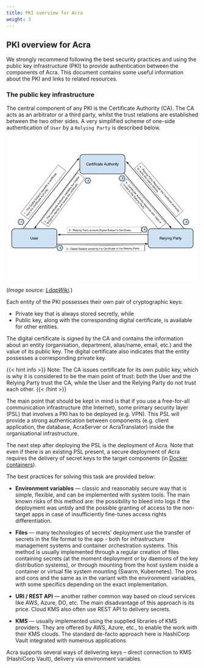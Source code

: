 ```yaml
---
title: PKI overview for Acra
weight: 3
---
```


## PKI overview for Acra

We strongly recommend following the best security practices and using the public key infrastructure (PKI) to provide authentication between the components of Acra. This document contains some useful information about the PKI and links to related resources.


### The public key infrastructure

The central component of any PKI is the Certificate Authority (CA). The CA acts as an arbitrator or a third party, whilst the trust relations are established between the two other sides. A very simplified scheme of one-side authentication of `User` by a `Relying Party` is described below.


![](/files/wiki/pki-overview-for-acra.png)

(_Image source: [LdapWiki](http://ldapwiki.com/wiki/Public%20Key%20Infrastructure)._)

Each entity of the PKI possesses their own pair of cryptographic keys:
- Private key that is always stored secretly, while
- Public key, along with the corresponding digital certificate, is available for other entities.

The digital certificate is signed by the CA and contains the information about an entity (organisation, department, alias/name, email, etc.) and the value of its public key. The digital certificate also indicates that the entity possesses a corresponding private key.

{{< hint info >}}
Note: The CA issues certificate for its own public key, which is why it is considered to be the main point of trust: both the User and the Relying Party trust the CA, while the User and the Relying Party do not trust each other.
{{< /hint >}}

The main point that should be kept in mind is that if you use a free-for-all communication infrastructure (the Internet), some primary security layer (PSL) that involves a PKI has to be deployed (e.g. VPN). This PSL will provide a strong authentication between components (e.g. client application, the database, AcraServer or AcraTranslator) inside the organisational infrastructure.

The next step after deploying the PSL is the deployment of Acra. Note that even if there is an existing PSL present, a secure deployment of Acra requires the delivery of secret keys to the target components (in [Docker containers](/acra/guides/trying-acra-with-docker/)). 

The best practices for solving this task are provided below:

- **Environment variables** — classic and reasonably secure way that is simple, flexible, and can be implemented with system tools. The main known risks of this method are: the possibility to bleed into logs if the deployment was untidy and the possible granting of access to the non-target apps in case of insufficiently fine-tunes access rights differentiation.

- **Files** — many technologies of secrets’ deployment  use the transfer of secrets in the file format to the app - both for infrastructure management systems and container orchestration systems. This method is usually implemented through a regular creation of files containing secrets (at the moment deployment or by daemons of the key distribution systems), or through mounting from the host system inside a container or virtual file system mounting (Swarm, Kubernetes). The pros and cons and the same as in the variant with the environment variables, with some specifics depending on the exact implementation.

- **URI / REST API** — another rather common way based on cloud services like AWS, Azure, DO, etc. The main disadvantage of this approach is its price. Cloud KMS also often use REST API to delivery secrets.

- **KMS** — usually implemented using the supplied libraries of KMS providers. They are offered by AWS, Azure, etc., to enable the work with their KMS clouds. The standard de-facto approach here is HashiCorp Vault integrated with numerous applications.


Acra supports several ways of delivering keys – direct connection to KMS (HashiCorp Vault), delivery via environment variables.